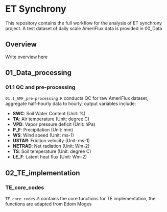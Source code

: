 # ET Synchrony
This repository contains the full workflow for the analysis of ET synchrony project.
A test dataset of daily scale AmeriFlux data is provided in 00_Data

## Overview
Write overview here
## 01_Data_processing
### 01.1 QC and pre-processing
`01.1_AMF_pre-processing.R` conducts QC for raw AmeriFlux dataset, aggregate half-hourly data to hourly, output variables include:
- **SWC**: Soil Water Content (Unit: %)
- **TA**: Air temperature (Unit: degree C)
- **VPD**: Vapor pressure deficit (Unit: hPa)
- **P_F**: Precipitation (Unit: mm)
- **WS**: Wind speed (Unit: ms-1)
- **USTAR**: Friction velocity (Unit: ms-1)
- **NETRAD**: Net radiation (Unit: Wm-2)
- **TS**: Soil temperature (Unit: degree C)
- **LE_F**: Latent heat flux (Unit: Wm-2)

## 02_TE_implementation
### TE_core_codes
`TE_core_codes.R` contains the core functions for TE implementation, the functions are adapted from Edom Moges
